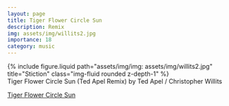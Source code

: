 ```yaml
---
layout: page
title: Tiger Flower Circle Sun
description: Remix
img: assets/img/willits2.jpg
importance: 18
category: music
---
```


<div class="row">
    <div class="col-sm mt-3 mt-md-0">
        {% include figure.liquid path="assets/img/img: assets/img/willits2.jpg" title="Stiction" class="img-fluid rounded z-depth-1" %}
    </div>
</div>
<div class="caption">
    Tiger Flower Circle Sun (Ted Apel Remix)
by Ted Apel / Christopher Willits

</div>


[Tiger Flower Circle Sun](https://overlap.bandcamp.com/track/tiger-flower-circle-sun-ted-apel-remix)

	